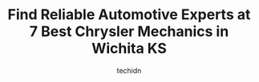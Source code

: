 ---
layout: ampstory
image: https://images.unsplash.com/photo-1632275227519-5a515f53272d?ixlib=rb-4.0.3&ixid=MnwxMjA3fDB8MHxwaG90by1wYWdlfHx8fGVufDB8fHx8&auto=format&fit=crop&w=640&h=853&q=80
author: techidn
featured: false
description: When it comes to maintaining and repairing your vehicle in Wichita KS, USA, you deserve nothing but the best. Thats why the 7 best Chrysler Mechanic in the area are here to offer their expe
title: Find Reliable Automotive Experts at 7 Best Chrysler Mechanics in Wichita KS
cover:
   title: Find Reliable Automotive Experts at 7 Best Chrysler Mechanics in Wichita KS
   subtitle: Rickpate
   background: https://images.unsplash.com/photo-1632275227519-5a515f53272d?ixlib=rb-4.0.3&ixid=MnwxMjA3fDB8MHxwaG90by1wYWdlfHx8fGVufDB8fHx8&auto=format&fit=crop&w=640&h=853&q=80

pages: 
 - layout: thirds
   top: <h1>#1 Woodys Automotive - College Hill</h1>
   bottom: "<p>Woodys changed my tie-rods which I knew were bad in my 2007 Camry. They gave me an accurate quote upfront, did the work and also kept the old tie rod to show me.Steering</p>"
   background: https://www.knot35.com/toplist/wp-content/uploads/2023/06/best-chrysler-mechanic-1-in-wichita-ks-1685834573.jpeg
   backgroundblur: true
 - layout: thirds
   top: <h1>#2 Alexanders Automotive Inc</h1>
   bottom: "<p>145 N Hillside St, Wichita, KS 67214, United States</p>"
   background: https://www.knot35.com/toplist/wp-content/uploads/2023/06/best-chrysler-mechanic-2-in-wichita-ks-1685834574.png
   cta:
      link: https://www.knot35.com/toplist/find-reliable-automotive-experts-at-7-best-chrysler-mechanics-in-wichita-ks/
      text: Find Reliable Automotive Experts at 7 Best Chrysler Mechanics in Wichita KS
 - layout: thirds
   top: <h1>#3 Myers Automotive</h1>
   bottom: "<p>7585 W 21st St, Wichita, KS 67205, United States</p>"
   background: https://www.knot35.com/toplist/wp-content/uploads/2023/06/best-chrysler-mechanic-3-in-wichita-ks-1685834574.jpeg
   cta:
      link: https://www.knot35.com/toplist/find-reliable-automotive-experts-at-7-best-chrysler-mechanics-in-wichita-ks/
      text: Find Reliable Automotive Experts at 7 Best Chrysler Mechanics in Wichita KS
 - layout: thirds
   top: <h1>#4 Bavarian Automotive Inc. BMW & MINI COOPER SPECIALISTS</h1>
   bottom: "<p>1630 E 2nd St N, Wichita, KS 67214, United States</p>"
   background: https://images.unsplash.com/photo-1536745287225-21d689278fd1?ixlib=rb-4.0.3&ixid=MnwxMjA3fDB8MHxwaG90by1wYWdlfHx8fGVufDB8fHx8&auto=format&fit=crop&w=640&h=853&q=80
   cta:
      link: https://www.knot35.com/toplist/find-reliable-automotive-experts-at-7-best-chrysler-mechanics-in-wichita-ks/
      text: Find Reliable Automotive Experts at 7 Best Chrysler Mechanics in Wichita KS
 - layout: thirds
   top: <h1>#5 Wheat State Automotive Repair</h1>
   bottom: "<p>5522 E Harry St, Wichita, KS 67218, United States</p>"
   background: https://images.unsplash.com/photo-1557672172-298e090bd0f1?ixlib=rb-4.0.3&ixid=MnwxMjA3fDB8MHxwaG90by1wYWdlfHx8fGVufDB8fHx8&auto=format&fit=crop&w=640&h=853&q=80
   cta:
      link: https://www.knot35.com/toplist/find-reliable-automotive-experts-at-7-best-chrysler-mechanics-in-wichita-ks/
      text: Find Reliable Automotive Experts at 7 Best Chrysler Mechanics in Wichita KS
 - layout: thirds
   top: <h1>#6 Cedars Auto Repair</h1>
   bottom: "<p>902 S Edgemoor St, Wichita, KS 67218, United States</p>"
   background: https://images.unsplash.com/photo-1488554378835-f7acf46e6c98?ixlib=rb-4.0.3&ixid=MnwxMjA3fDB8MHxwaG90by1wYWdlfHx8fGVufDB8fHx8&auto=format&fit=crop&w=640&h=853&q=80
   cta:
      link: https://www.knot35.com/toplist/find-reliable-automotive-experts-at-7-best-chrysler-mechanics-in-wichita-ks/
      text: Find Reliable Automotive Experts at 7 Best Chrysler Mechanics in Wichita KS
 - layout: thirds
   top: <h1>#7 Kessler Automotive Inc.</h1>
   bottom: "<p>3842 W 31st St S, Wichita, KS 67217, United States</p>"
   background: https://images.unsplash.com/photo-1462556791646-c201b8241a94?ixlib=rb-4.0.3&ixid=MnwxMjA3fDB8MHxwaG90by1wYWdlfHx8fGVufDB8fHx8&auto=format&fit=crop&w=640&h=853&q=80
   cta:
      link: https://www.knot35.com/toplist/find-reliable-automotive-experts-at-7-best-chrysler-mechanics-in-wichita-ks/
      text: Find Reliable Automotive Experts at 7 Best Chrysler Mechanics in Wichita KS
 - layout: thirds
   middle: Continue reading...
   background: https://images.unsplash.com/photo-1510906594845-bc082582c8cc?ixlib=rb-4.0.3&ixid=MnwxMjA3fDB8MHxwaG90by1wYWdlfHx8fGVufDB8fHx8&auto=format&fit=crop&w=640&h=853&q=80
   cta:
      link: https://www.knot35.com/toplist/find-reliable-automotive-experts-at-7-best-chrysler-mechanics-in-wichita-ks/
      text: Find Reliable Automotive Experts at 7 Best Chrysler Mechanics in Wichita KS
      
---